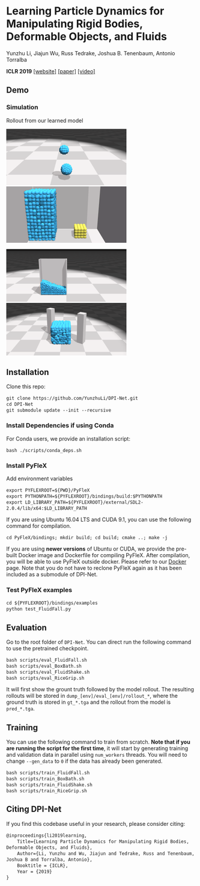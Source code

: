 # Learning Particle Dynamics for Manipulating Rigid Bodies, Deformable Objects, and Fluids

Yunzhu Li, Jiajun Wu, Russ Tedrake, Joshua B. Tenenbaum, Antonio Torralba 

**ICLR 2019**
[[website]](http://dpi.csail.mit.edu/) [[paper]](http://dpi.csail.mit.edu/dpi-paper.pdf) [[video]](https://www.youtube.com/watch?v=FrPpP7aW3Lg)

## Demo

### Simulation

Rollout from our learned model

![](imgs/sim_FluidFall.gif)  ![](imgs/sim_BoxBath.gif)

![](imgs/sim_FluidShake.gif)  ![](imgs/sim_RiceGrip.gif)


## Installation

Clone this repo:
```
git clone https://github.com/YunzhuLi/DPI-Net.git
cd DPI-Net
git submodule update --init --recursive
```

### Install Dependencies if using Conda
For Conda users, we provide an installation script:
```
bash ./scripts/conda_deps.sh
```

### Install PyFleX

Add environment variables

    export PYFLEXROOT=${PWD}/PyFleX
    export PYTHONPATH=${PYFLEXROOT}/bindings/build:$PYTHONPATH
    export LD_LIBRARY_PATH=${PYFLEXROOT}/external/SDL2-2.0.4/lib/x64:$LD_LIBRARY_PATH

If you are using Ubuntu 16.04 LTS and CUDA 9.1, you can use the following command for compilation.

    cd PyFleX/bindings; mkdir build; cd build; cmake ..; make -j

If you are using **newer versions** of Ubuntu or CUDA, we provide the pre-built Docker image and Dockerfile for compiling PyFleX. After compilation, you will be able to use PyFleX outside docker. Please refer to our [Docker](https://github.com/YunzhuLi/PyFleX/blob/master/bindings/docs/docker.md) page. Note that you do not have to reclone PyFleX again as it has been included as a submodule of DPI-Net.

### Test PyFleX examples

    cd ${PYFLEXROOT}/bindings/examples
    python test_FluidFall.py


## Evaluation

Go to the root folder of `DPI-Net`. You can direct run the following command to use the pretrained checkpoint.

    bash scripts/eval_FluidFall.sh
    bash scripts/eval_BoxBath.sh
    bash scripts/eval_FluidShake.sh
    bash scripts/eval_RiceGrip.sh

It will first show the grount truth followed by the model rollout. The resulting rollouts will be stored in `dump_[env]/eval_[env]/rollout_*`, where the ground truth is stored in `gt_*.tga` and the rollout from the model is `pred_*.tga`.


## Training

You can use the following command to train from scratch. **Note that if you are running the script for the first time**, it will start by generating training and validation data in parallel using `num_workers` threads. You will need to change `--gen_data` to `0` if the data has already been generated.

    bash scripts/train_FluidFall.sh
    bash scripts/train_BoxBath.sh
    bash scripts/train_FluidShake.sh
    bash scripts/train_RiceGrip.sh

## Citing DPI-Net

If you find this codebase useful in your research, please consider citing:

    @inproceedings{li2019learning,
        Title={Learning Particle Dynamics for Manipulating Rigid Bodies, Deformable Objects, and Fluids},
        Author={Li, Yunzhu and Wu, Jiajun and Tedrake, Russ and Tenenbaum, Joshua B and Torralba, Antonio},
        Booktitle = {ICLR},
        Year = {2019}
    }

